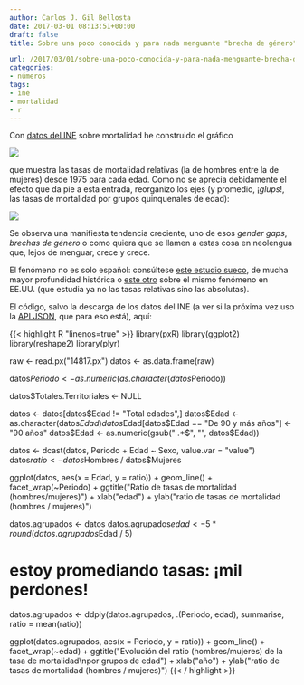 ```yaml
---
author: Carlos J. Gil Bellosta
date: 2017-03-01 08:13:51+00:00
draft: false
title: Sobre una poco conocida y para nada menguante "brecha de género"

url: /2017/03/01/sobre-una-poco-conocida-y-para-nada-menguante-brecha-de-genero/
categories:
- números
tags:
- ine
- mortalidad
- r
---
```


Con [datos del INE](http://www.ine.es/jaxiT3/Tabla.htm?t=14817&L=0) sobre mortalidad he construido el gráfico

![](/wp-uploads/2017/02/tasas_mortalidad_edad.png#center)


que muestra las tasas de mortalidad relativas (la de hombres entre la de mujeres) desde 1975 para cada edad. Como no se aprecia debidamente el efecto que da pie a esta entrada, reorganizo los ejes (y promedio, ¡_glups_!, las tasas de mortalidad por grupos quinquenales de edad):

![](/wp-uploads/2017/02/tasas_mortalidad_anno.png#center)

Se observa una manifiesta tendencia creciente, uno de esos _gender gaps_, _brechas de género_ o como quiera que se llamen a estas cosa en neolengua que, lejos de menguar, crece y crece.

El fenómeno no es solo español: consúltese [este estudio sueco](https://ikashnitsky.github.io/2017/gender-gap-in-swedish-mortality/), de mucha mayor profundidad histórica o [este otro](https://www.nytimes.com/2015/11/03/health/death-rates-rising-for-middle-aged-white-americans-study-finds.html) sobre el mismo fenómeno en EE.UU. (que estudia ya no las tasas relativas sino las absolutas).

El código, salvo la descarga de los datos del INE (a ver si la próxima vez uso la [API JSON](http://www.ine.es/dyngs/DataLab/es/manual.html?&cid=45), que para eso está), aquí:

{{< highlight R "linenos=true" >}}
library(pxR)
library(ggplot2)
library(reshape2)
library(plyr)

raw <- read.px("14817.px")
datos <- as.data.frame(raw)

datos$Periodo <- as.numeric(
    as.character(datos$Periodo))

datos$Totales.Territoriales <- NULL

datos <- datos[datos$Edad != "Total edades",]
datos$Edad <- as.character(datos$Edad)
datos$Edad[datos$Edad == "De 90 y más años"] <- "90 años"
datos$Edad <- as.numeric(gsub(" .*$", "", datos$Edad))

datos <- dcast(datos,
  Periodo + Edad ~ Sexo, value.var = "value")
datos$ratio <- datos$Hombres / datos$Mujeres

ggplot(datos, aes(x = Edad, y = ratio)) +
  geom_line() + facet_wrap(~Periodo) +
  ggtitle("Ratio de tasas de mortalidad (hombres/mujeres)") +
  xlab("edad") +
  ylab("ratio de tasas de mortalidad (hombres / mujeres)")

datos.agrupados <- datos
datos.agrupados$edad <- 5 * round(datos.agrupados$Edad / 5)

# estoy promediando tasas: ¡mil perdones!
datos.agrupados <- ddply(datos.agrupados,
  .(Periodo, edad),
  summarise, ratio = mean(ratio))

ggplot(datos.agrupados, aes(x = Periodo, y = ratio)) +
  geom_line() + facet_wrap(~edad) +
  ggtitle("Evolución del ratio (hombres/mujeres) de la tasa de mortalidad\npor grupos de edad") +
  xlab("año") +
  ylab("ratio de tasas de mortalidad (hombres / mujeres)")
{{< / highlight >}}